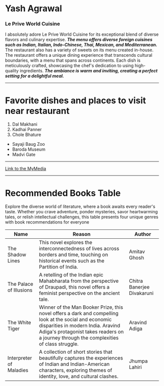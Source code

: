# Yash Agrawal
### Le Prive World Cuisine
I absolutely adore Le Prive World Cuisine for its exceptional blend of diverse flavors and culinary expertise. ***The menu offers diverse foreign cuisines such as Indian, Italian, Indo-Chinese, Thai, Mexican, and Mediterranean.*** The restaurant also has a variety of sweets on its menu created in-house. The restaurant offers a unique dining experience that transcends cultural boundaries, with a menu that spans across continents. Each dish is meticulously crafted, showcasing the chef's dedication to using high-quality ingredients. ***The ambiance is warm and inviting, creating a perfect setting for a delightful meal.***

---
# Favorite dishes and places to visit near restaurant
1. Dal Makhani
2. Kadhai Panner
3. Chole Bhature
- Sayaji Baug Zoo
- Baroda Museum
- Madvi Gate
---

[Link to the MyMedia](/MyMedia.md)

---
# Recommended Books Table
Explore the diverse world of literature, where a book awaits every reader's taste. Whether you crave adventure, ponder mysteries, savor heartwarming tales, or relish intellectual challenges, this table presents four unique genres with book recommendations for everyone

| Name | Reason | Author |
| ------------- | ------------- | -------- |
| The Shadow Lines  | This novel explores the interconnectedness of lives across borders and time, touching on historical events such as the Partition of India.   | Amitav Ghosh |
| The Palace of Illusions  | A retelling of the Indian epic Mahabharata from the perspective of Draupadi, this novel offers a feminist perspective on the ancient tale.   | Chitra Banerjee Divakaruni |
| The White Tiger  | Winner of the Man Booker Prize, this novel offers a dark and compelling look at the social and economic disparities in modern India. Aravind Adiga's protagonist takes readers on a journey through the complexities of class struggle. | Aravind Adiga |
| Interpreter of Maladies  | A collection of short stories that beautifully captures the experiences of Indian and Indian-American characters, exploring themes of identity, love, and cultural clashes. | Jhumpa Lahiri |